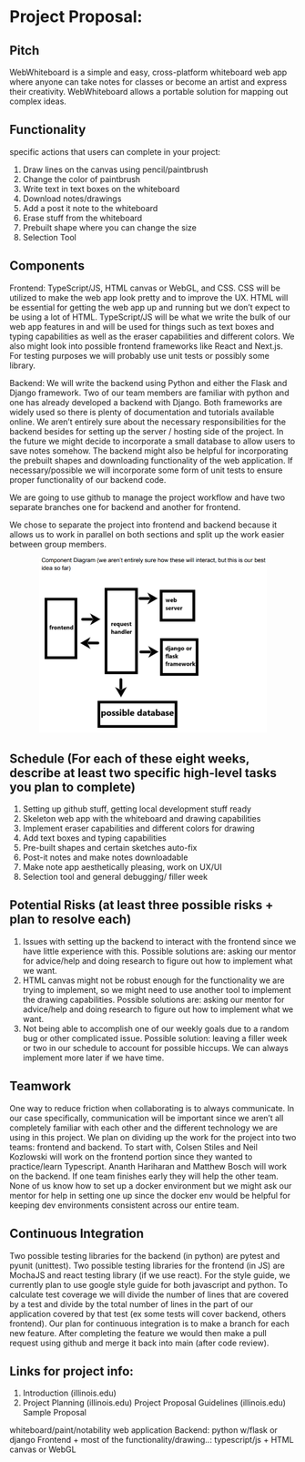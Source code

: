 # Project Proposal:

## Pitch

WebWhiteboard is a simple and easy, cross-platform whiteboard web app where anyone can take notes for classes or become an artist and express their creativity. WebWhiteboard allows a portable solution for mapping out complex ideas.

## Functionality

specific actions that users can complete in your project:

1. Draw lines on the canvas using pencil/paintbrush
2. Change the color of paintbrush
3. Write text in text boxes on the whiteboard
4. Download notes/drawings
5. Add a post it note to the whiteboard
6. Erase stuff from the whiteboard
7. Prebuilt shape where you can change the size
8. Selection Tool

## Components

Frontend: TypeScript/JS, HTML canvas or WebGL, and CSS. CSS will be utilized to make the web app look pretty and to improve the UX. HTML will be essential for getting the web app up and running but we don’t expect to be using a lot of HTML. TypeScript/JS will be what we write the bulk of our web app features in and will be used for things such as text boxes and typing capabilities as well as the eraser capabilities and different colors. We also might look into possible frontend frameworks like React and Next.js. For testing purposes we will probably use unit tests or possibly some library.

Backend: We will write the backend using Python and either the Flask and Django framework. Two of our team members are familiar with python and one has already developed a backend with Django. Both frameworks are widely used so there is plenty of documentation and tutorials available online. We aren’t entirely sure about the necessary responsibilities for the backend besides for setting up the server / hosting side of the project. In the future we might decide to incorporate a small database to allow users to save notes somehow. The backend might also be helpful for incorporating the prebuilt shapes and downloading functionality of the web application. If necessary/possible we will incorporate some form of unit tests to ensure proper functionality of our backend code.

We are going to use github to manage the project workflow and have two separate branches one for backend and another for frontend.

We chose to separate the project into frontend and backend because it allows us to work in parallel on both sections and split up the work easier between group members.

<p align="center">
  <img src="doc/assets/component_diagram.png" width=400 />
</p>

## Schedule (For each of these eight weeks, describe at least two specific high-level tasks you plan to complete)

<ol> 
    <li>Setting up github stuff, getting local development stuff ready</li>
    <li>Skeleton web app with the whiteboard and drawing capabilities</li>
    <li>Implement eraser capabilities and different colors for drawing</li>
    <li>Add text boxes and typing capabilities</li>
    <li>Pre-built shapes and certain sketches auto-fix</li>
    <li>Post-it notes and make notes downloadable</li>
    <li>Make note app aesthetically pleasing, work on UX/UI</li>
    <li>Selection tool and general debugging/ filler week</li>
</ol>

## Potential Risks (at least three possible risks + plan to resolve each)

<ol>
    <li>Issues with setting up the backend to interact with the frontend since we have little experience with this. Possible solutions are: asking our mentor for advice/help and doing research to figure out how to implement what we want.</li>
    <li>HTML canvas might not be robust enough for the functionality we are trying to implement, so we might need to use another tool to implement the drawing capabilities. Possible solutions are: asking our mentor for advice/help and doing research to figure out how to implement what we want.</li>
    <li>Not being able to accomplish one of our weekly goals due to a random bug or other complicated issue. Possible solution: leaving a filler week or two in our schedule to account for possible hiccups. We can always implement more later if we have time.</li>
</ol>

## Teamwork

One way to reduce friction when collaborating is to always communicate. In our case specifically, communication will be important since we aren’t all completely familiar with each other and the different technology we are using in this project. We plan on dividing up the work for the project into two teams: frontend and backend. To start with, Colsen Stiles and Neil Kozlowski will work on the frontend portion since they wanted to practice/learn Typescript. Ananth Hariharan and Matthew Bosch will work on the backend. If one team finishes early they will help the other team. None of us know how to set up a docker environment but we might ask our mentor for help in setting one up since the docker env would be helpful for keeping dev environments consistent across our entire team.

## Continuous Integration

Two possible testing libraries for the backend (in python) are pytest and pyunit (unittest).
Two possible testing libraries for the frontend (in JS) are MochaJS and react testing
library (if we use react). For the style guide, we currently plan to use google style guide
for both javascript and python. To calculate test coverage we will divide the number of
lines that are covered by a test and divide by the total number of lines in the part of our
application covered by that test (ex some tests will cover backend, others frontend). Our
plan for continuous integration is to make a branch for each new feature. After
completing the feature we would then make a pull request using github and merge it
back into main (after code review).

## Links for project info:

1.  Introduction (illinois.edu)
2.  Project Planning (illinois.edu)
    Project Proposal Guidelines (illinois.edu)
    Sample Proposal

whiteboard/paint/notability web application
Backend: python w/flask or django
Frontend + most of the functionality/drawing..: typescript/js + HTML canvas or WebGL
